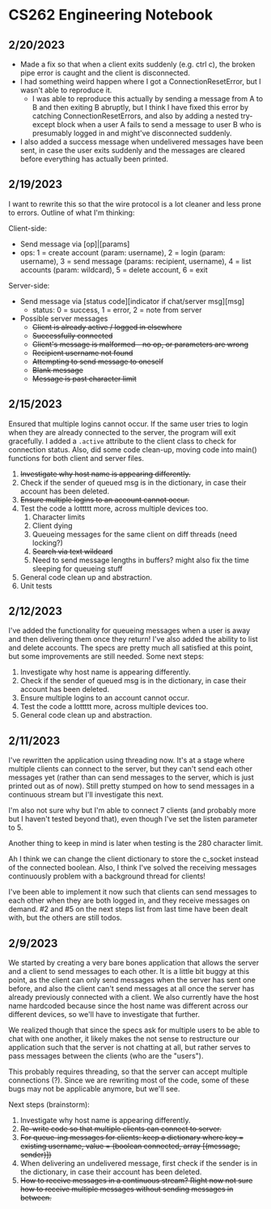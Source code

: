 
# CS262 Engineering Notebook

## 2/20/2023
* Made a fix so that when a client exits suddenly (e.g. ctrl c), the broken pipe error is caught and the client is disconnected.
* I had something weird happen where I got a ConnectionResetError, but I wasn't able to reproduce it.
    * I was able to reproduce this actually by sending a message from A to B and then exiting B abruptly, but I think I have fixed this error by catching ConnectionResetErrors, and also by adding a nested try-except block when a user A fails to send a message to user B who is presumably logged in and might've disconnected suddenly.
* I also added a success message when undelivered messages have been sent, in case the user exits suddenly and the messages are cleared before everything has actually been printed.

## 2/19/2023
I want to rewrite this so that the wire protocol is a lot cleaner and less prone to errors. Outline of what I'm thinking:

Client-side:
* Send message via [op]|[params]
* ops: 1 = create account (param: username), 2 = login (param: username), 3 = send message (params: recipient, username), 4 = list accounts (param: wildcard), 5 = delete account, 6 = exit

Server-side:
* Send message via [status code][indicator if chat/server msg][msg]
    * status: 0 = success, 1 = error, 2 = note from server
* Possible server messages
    * ~~Client is already active / logged in elsewhere~~
    * ~~Successfully connected~~
    * ~~Client's message is malformed - no op, or parameters are wrong~~
    * ~~Recipient username not found~~
    * ~~Attempting to send message to oneself~~
    * ~~Blank message~~
    * ~~Message is past character limit~~

## 2/15/2023

Ensured that multiple logins cannot occur. If the same user tries to login when they are already connected to the server, the program will exit gracefully. I added a `.active` attribute to the client class to check for connection status. Also, did some code clean-up, moving code into main() functions for both client and server files.
1. ~~Investigate why host name is appearing differently.~~
1. Check if the sender of queued msg is in the dictionary, in case their account has been deleted. 
1. ~~Ensure multiple logins to an account cannot occur.~~
1. Test the code a lottttt more, across multiple devices too. 
    1. Character limits
    1. Client dying
    1. Queueing messages for the same client on diff threads (need locking?)
    1. ~~Search via text wildcard~~
    1. Need to send message lengths in buffers? might also fix the time sleeping for queueing stuff
1. General code clean up and abstraction.
1. Unit tests

## 2/12/2023

I've added the functionality for queueing messages when a user is away and then delivering them once they return! I've also added the ability to list and delete accounts. The specs are pretty much all satisfied at this point, but some improvements are still needed. Some next steps:
1. Investigate why host name is appearing differently.
1. Check if the sender of queued msg is in the dictionary, in case their account has been deleted. 
1. Ensure multiple logins to an account cannot occur.
1. Test the code a lottttt more, across multiple devices too. 
1. General code clean up and abstraction.

## 2/11/2023

I've rewritten the application using threading now. It's at a stage where multiple clients can connect to the server, but they can't send each other messages yet (rather than can send messages to the server, which is just printed out as of now). Still pretty stumped on how to send messages in a continuous stream but I'll investigate this next.

I'm also not sure why but I'm able to connect 7 clients (and probably more but I haven't tested beyond that), even though I've set the listen parameter to 5.

Another thing to keep in mind is later when testing is the 280 character limit.

Ah I think we can change the client dictionary to store the c_socket instead of the connected boolean. Also, I think I've solved the receiving messages continuously problem with a background thread for clients!

I've been able to implement it now such that clients can send messages to each other when they are both logged in, and they receive messages on demand. #2 and #5 on the next steps list from last time have been dealt with, but the others are still todos. 

## 2/9/2023

We started by creating a very bare bones application that allows the server and a client to send messages to each other. It is a little bit buggy at this point, as the client can only send messages when the server has sent one before, and also the client can't send messages at all once the server has already previously connected with a client. We also currently have the host name hardcoded because since the host name was different across our different devices, so we'll have to investigate that further.

We realized though that since the specs ask for multiple users to be able to chat with one another, it likely makes the not sense to restructure our application such that the server is not chatting at all, but rather serves to pass messages between the clients (who are the "users"). 

This probably requires threading, so that the server can accept multiple connections (?). Since we are rewriting most of the code, some of these bugs may not be applicable anymore, but we'll see.

Next steps (brainstorm):
1. Investigate why host name is appearing differently.
1. ~~Re-write code so that multiple clients can connect to server.~~
1. ~~For queue-ing messages for clients: keep a dictionary where key = existing username, value = (boolean connected, array [(message, sender)])~~
1. When delivering an undelivered message, first check if the sender is in the dictionary, in case their account has been deleted.
1. ~~How to receive messages in a continuous stream? Right now not sure how to receive multiple messages without sending messages in between.~~
